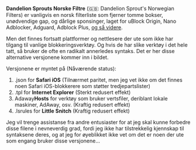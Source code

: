 <b>Dandelion Sprouts Norske Filtre</b> (🇬🇧: Dandelion Sprout's Norwegian Filters) er vanligvis en norsk filterliste som fjerner tomme bokser, unødvendige gap, og dårlige sponsinger, laget for uBlock Origin, Nano Adblocker, Adguard, Adblock Plus, [og så videre](https://github.com/DandelionSprout/adfilt/blob/master/Wiki/List%20of%20tools.md#all-adblockers).

Men det finnes fortsatt plattformer og nettlesere der ute som ikke har tilgang til vanlige blokkeringsverktøy. Og hvis de har slike verktøy i det hele tatt, så bruker de ofte en radikalt annerledes syntaks. Det er her disse alternative versjonene kommer inn i bildet.

Versjonene er myntet på (Nåværende status):
1) .json for <b>Safari iOS</b> (Tilnærmet paritet, men jeg vet ikke om det finnes noen Safari iOS-blokkerere som støtter tredjepartslister)
2) .tpl for <b>Internet Explorer</b> (Sterkt redusert effekt)
3) Adaway<b>Hosts</b> for verktøy som bruker vertsfiler, deriblant lokale maskiner, AdAway, osv. (Kraftig redusert effekt)
4) .lsrules for <b>Little Snitch</b> (Kraftig redusert effekt)

Jeg vil trenge assistanse fra andre entusiaster for at jeg skal kunne forbedre disse filene i nevneverdig grad, fordi jeg ikke har tilstrekkelig kjennskap til syntaksene deres, og at jeg for øyeblikket ikke vet om det er noen der ute som engang bruker disse versjonene…
